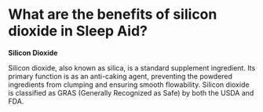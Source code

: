 # What are the benefits of silicon dioxide in Sleep Aid?

**Silicon Dioxide** 

Silicon dioxide, also known as silica, is a standard supplement ingredient. Its primary function is as an anti-caking agent, preventing the powdered ingredients from clumping and ensuring smooth flowability. Silicon dioxide is classified as GRAS (Generally Recognized as Safe) by both the USDA and FDA.